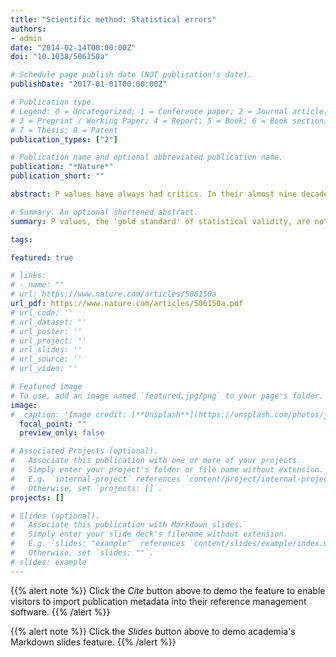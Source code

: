 ```yaml
---
title: "Scientific method: Statistical errors"
authors:
- admin
date: "2014-02-14T00:00:00Z"
doi: "10.1038/506150a"

# Schedule page publish date (NOT publication's date).
publishDate: "2017-01-01T00:00:00Z"

# Publication type.
# Legend: 0 = Uncategorized; 1 = Conference paper; 2 = Journal article;
# 3 = Preprint / Working Paper; 4 = Report; 5 = Book; 6 = Book section;
# 7 = Thesis; 8 = Patent
publication_types: ["2"]

# Publication name and optional abbreviated publication name.
publication: "*Nature*"
publication_short: ""

abstract: P values have always had critics. In their almost nine decades of existence, they have been likened to mosquitoes (annoying and impossible to swat away), the emperor's new clothes (fraught with obvious problems that everyone ignores) and the tool of a “sterile intellectual rake” who ravishes science but leaves it with no progeny. One researcher suggested rechristening the methodology “statistical hypothesis inference testing”, presumably for the acronym it would yield. [Read more here](https://www.nature.com/articles/506150a)

# Summary. An optional shortened abstract.
summary: P values, the 'gold standard' of statistical validity, are not as reliable as many scientists assume.

tags:

featured: true

# links:
# - name: ""
# url: https://www.nature.com/articles/506150a
url_pdf: https://www.nature.com/articles/506150a.pdf
# url_code: ''
# url_dataset: ''
# url_poster: ''
# url_project: ''
# url_slides: ''
# url_source: ''
# url_video: ''

# Featured image
# To use, add an image named `featured.jpg/png` to your page's folder. 
image:
#  caption: 'Image credit: [**Unsplash**](https://unsplash.com/photos/jdD8gXaTZsc)'
  focal_point: ""
  preview_only: false

# Associated Projects (optional).
#   Associate this publication with one or more of your projects.
#   Simply enter your project's folder or file name without extension.
#   E.g. `internal-project` references `content/project/internal-project/index.md`.
#   Otherwise, set `projects: []`.
projects: []

# Slides (optional).
#   Associate this publication with Markdown slides.
#   Simply enter your slide deck's filename without extension.
#   E.g. `slides: "example"` references `content/slides/example/index.md`.
#   Otherwise, set `slides: ""`.
# slides: example
---
```


{{% alert note %}}
Click the *Cite* button above to demo the feature to enable visitors to import publication metadata into their reference management software.
{{% /alert %}}

{{% alert note %}}
Click the *Slides* button above to demo academia's Markdown slides feature.
{{% /alert %}}



